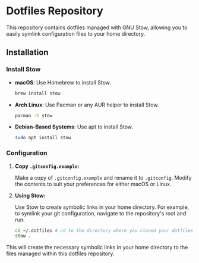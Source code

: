 # Dotfiles Repository

This repository contains dotfiles managed with GNU Stow,
allowing you to easily symlink configuration files to your home directory.

## Installation

### Install Stow

- **macOS**: Use Homebrew to install Stow.

  ```sh
  brew install stow
  ```

- **Arch Linux**: Use Pacman or any AUR helper to install Stow.

  ```sh
  pacman -S stow
  ```

- **Debian-Based Systems**: Use apt to install Stow.

  ```sh
  sudo apt install stow
  ```

### Configuration

1. **Copy `.gitconfig.example`:**

   Make a copy of `.gitconfig.example` and rename it to `.gitconfig`.
   Modify the contents to suit your preferences for either macOS or Linux.

2. **Using Stow:**

   Use Stow to create symbolic links in your home directory. For example,
   to symlink your git configuration, navigate to the repository's root and run:

   ```sh
   cd ~/.dotfiles # cd to the directory where you cloned your dotfiles
   stow .
   ```

This will create the necessary symbolic links in your home directory to the
files managed within this dotfiles repository.
